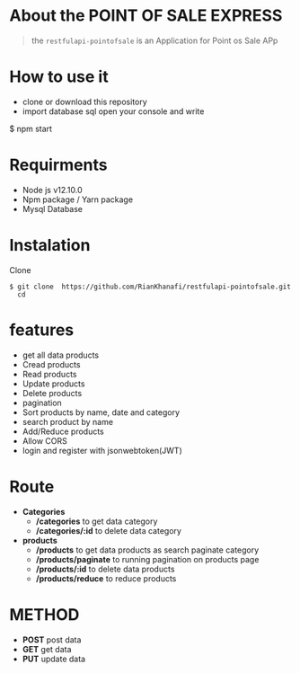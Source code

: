 
# About the POINT OF SALE EXPRESS
> the `restfulapi-pointofsale` is an Application for Point os Sale APp

# How to use it
- clone or download this repository
- import database sql
  open your console and write 
  
$ npm start 

# Requirments
  - Node js v12.10.0
  - Npm package / Yarn package
  - Mysql Database

# Instalation
  Clone
  ```
  $ git clone  https://github.com/RianKhanafi/restfulapi-pointofsale.git
    cd  
  ```

# features
- get all data products
- Cread products
- Read products
- Update products
- Delete products
- pagination
- Sort products by name, date and category
- search product by name
- Add/Reduce products
- Allow CORS
- login and register with jsonwebtoken(JWT)

# Route
- **Categories** 
  - **/categories** to get data category 
  - **/categories/:id**  to delete data category 
- **products** 
  - **/products**  to get data products as search paginate category 
  - **/products/paginate** to running pagination on products page
  - **/products/:id** to delete data products
  - **/products/reduce** to reduce products
  
# METHOD
 - **POST** post data
 - **GET** get data
 - **PUT** update data
  
  
